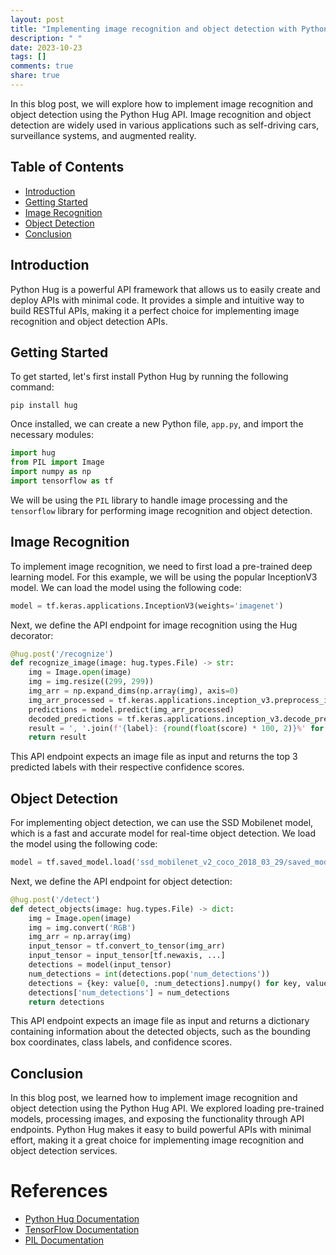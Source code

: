 ```yaml
---
layout: post
title: "Implementing image recognition and object detection with Python Hug API"
description: " "
date: 2023-10-23
tags: []
comments: true
share: true
---
```


In this blog post, we will explore how to implement image recognition and object detection using the Python Hug API. Image recognition and object detection are widely used in various applications such as self-driving cars, surveillance systems, and augmented reality.

## Table of Contents
- [Introduction](#introduction)
- [Getting Started](#getting-started)
- [Image Recognition](#image-recognition)
- [Object Detection](#object-detection)
- [Conclusion](#conclusion)

## Introduction
Python Hug is a powerful API framework that allows us to easily create and deploy APIs with minimal code. It provides a simple and intuitive way to build RESTful APIs, making it a perfect choice for implementing image recognition and object detection APIs.

## Getting Started
To get started, let's first install Python Hug by running the following command:
```shell
pip install hug
```

Once installed, we can create a new Python file, `app.py`, and import the necessary modules:

```python
import hug
from PIL import Image
import numpy as np
import tensorflow as tf
```

We will be using the `PIL` library to handle image processing and the `tensorflow` library for performing image recognition and object detection.

## Image Recognition
To implement image recognition, we need to first load a pre-trained deep learning model. For this example, we will be using the popular InceptionV3 model. We can load the model using the following code:

```python
model = tf.keras.applications.InceptionV3(weights='imagenet')
```

Next, we define the API endpoint for image recognition using the Hug decorator:

```python
@hug.post('/recognize')
def recognize_image(image: hug.types.File) -> str:
    img = Image.open(image)
    img = img.resize((299, 299))
    img_arr = np.expand_dims(np.array(img), axis=0)
    img_arr_processed = tf.keras.applications.inception_v3.preprocess_input(img_arr)
    predictions = model.predict(img_arr_processed)
    decoded_predictions = tf.keras.applications.inception_v3.decode_predictions(predictions, top=3)[0]
    result = ', '.join(f'{label}: {round(float(score) * 100, 2)}%' for (_, label, score) in decoded_predictions)
    return result
```

This API endpoint expects an image file as input and returns the top 3 predicted labels with their respective confidence scores.

## Object Detection
For implementing object detection, we can use the SSD Mobilenet model, which is a fast and accurate model for real-time object detection. We load the model using the following code:

```python
model = tf.saved_model.load('ssd_mobilenet_v2_coco_2018_03_29/saved_model')
```

Next, we define the API endpoint for object detection:

```python
@hug.post('/detect')
def detect_objects(image: hug.types.File) -> dict:
    img = Image.open(image)
    img = img.convert('RGB')
    img_arr = np.array(img)
    input_tensor = tf.convert_to_tensor(img_arr)
    input_tensor = input_tensor[tf.newaxis, ...]
    detections = model(input_tensor)
    num_detections = int(detections.pop('num_detections'))
    detections = {key: value[0, :num_detections].numpy() for key, value in detections.items()}
    detections['num_detections'] = num_detections
    return detections
```

This API endpoint expects an image file as input and returns a dictionary containing information about the detected objects, such as the bounding box coordinates, class labels, and confidence scores.

## Conclusion
In this blog post, we learned how to implement image recognition and object detection using the Python Hug API. We explored loading pre-trained models, processing images, and exposing the functionality through API endpoints. Python Hug makes it easy to build powerful APIs with minimal effort, making it a great choice for implementing image recognition and object detection services.

# References
- [Python Hug Documentation](https://www.hug.rest/)
- [TensorFlow Documentation](https://www.tensorflow.org/)
- [PIL Documentation](https://pillow.readthedocs.io/)